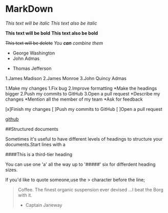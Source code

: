 # MarkDown

*This text will be italic*
_This text also be italic_

**This text will be bold**
__This text also be bold__

~~This text will be delete~~
_You **can** combine them_



- George Washington
- John Admas
* Thomas Jefferson



1.James Madison
2.James Monroe
3.John Quincy Admas



1.Make my changes
  1.Fix bug
  2.Improve formatting
    *Make the headings bigger
2.Push my commits to GitHub
3.Open a pull request
  *Describe my changes
  *Mention all the member of my team
    *Ask for feedback
    
    
    
[x]Finish my changes
[ ]Push my commits to GitHub
[ ]Open a pull request



[github](http://github.com)



##Structured documents

Sometimes it's useful to have different levels of headings to structure your documents.Start lines with a

####This is a third-tier heading

You can use one 'a' all the way up to '#####' six for differdent heading sizes.

If you'd like to quote someone,use the > character before the line;

> Coffee. The finest organic suspension ever devised ...I beat the Borg with it.
> - Captain Janeway
